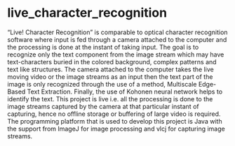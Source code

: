 live_character_recognition
==========================

“Live! Character Recognition” is comparable to optical character recognition software where input is fed through a camera attached to the computer and the processing is done at the instant of taking input. The goal is to recognize only the text component from the image stream which may have text-characters buried in the colored background, complex patterns and text like structures. The camera attached to the computer takes the live moving video or the image streams as an input then the text part of the image is only recognized through the use of a method, Multiscale Edge-Based Text Extraction. Finally, the use of Kohonen neural network helps to identify the text.  This project is live i.e. all the processing is done to the image streams captured by the camera at that particular instant of capturing, hence no offline storage or buffering of large video is required.  The programming platform that is used to develop this project is Java with the support from ImageJ for image processing and vlcj for capturing image streams.
